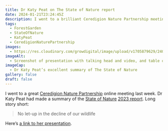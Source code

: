 ```yaml
---
title: Dr Katy Peat on The State of Nature report
date: 2024-01-21T23:24:45Z
description: I went to a brilliant Ceredigion Nature Partnership meeting the other day, this is a great summary by Dr Katy Peat
tags: 
  - ForestGarden
  - StateOfNature
  - KatyPeat
  - CeredigionNaturePartnership
images: 
  - https://res.cloudinary.com/growdigital/image/upload/v1705879629/240121-kate-peaty-state-nature.jpg
imageAlt:
  - Screenshot of presentation with talking head and video, and table of contents
imageCap:
  - Dr Katy Peat’s excellent summary of The State of Nature
gallery: false
draft: false
---
```


I went to a great [Ceredigion Nature Partnership](https://connectceredigion.org.uk/ceredigion-local-nature-partnership) online meeting last week. Dr Katy Peat had made a summary of the [State of Nature](https://stateofnature.org.uk/) [2023 report](https://stateofnature.org.uk/wp-content/uploads/2023/09/TP25999-State-of-Nature-main-report_2023_FULL-DOC-v12.pdf). Long story short:

> No let-up in the decline of our wildlife

Here’s [a link to her presentation](https://aberystwyth.cloud.panopto.eu/Panopto/Pages/Viewer.aspx?id=cd3ea136-d5d7-43cc-b113-b0bd00f6d045).
